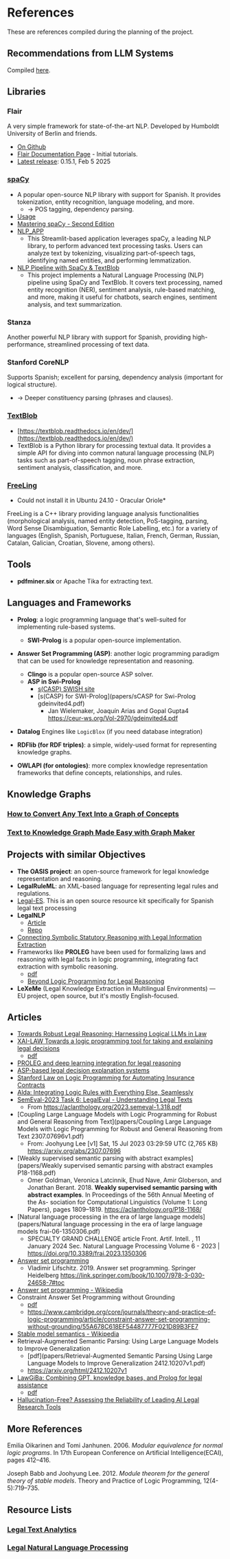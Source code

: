 # References

These are references compiled during the planning of the 
project.

## Recommendations from LLM Systems
Compiled [here](Arch_Recom_from_LLMs.md).


## Libraries

### Flair
A very simple framework for state-of-the-art NLP. Developed by Humboldt University of Berlin and friends.
* [On Github](https://github.com/flairNLP/flair)
* [Flair Documentation Page](https://flairnlp.github.io/docs/intro) - Initial tutorials.
* [Latest release](https://github.com/flairNLP/flair/releases): 0.15.1, Feb 5 2025

### [spaCy](https://spacy.io)
  * A popular open-source NLP library with 
    support for Spanish. It provides tokenization, entity recognition, language modeling, and more.
    * → POS tagging, dependency parsing.
  * [Usage](https://spacy.io/usage)
  * [Mastering spaCy - Second Edition](https://learning.oreilly.com/library/view/mastering-spacy/9781835880463/)
  * [NLP_APP](https://github.com/sharonreshma/NLP_APP)
    * This Streamlit-based application leverages spaCy, a leading NLP library, to perform advanced text processing tasks. Users can analyze text by tokenizing, visualizing part-of-speech tags, identifying named entities, and performing lemmatization.
  * [NLP Pipeline with SpaCy & TextBlob](https://github.com/AqueeqAzam/Complete-NLP-pipeline-using-SpaCy)
    * This project implements a Natural Language Processing (NLP) pipeline using SpaCy and TextBlob. It covers text processing, named entity recognition (NER), sentiment analysis, rule-based matching, and more, making it useful for chatbots, search engines, sentiment analysis, and text summarization.

### Stanza
Another powerful NLP library with support for 
  Spanish, providing high-performance, streamlined processing of text data.

### Stanford CoreNLP
Supports Spanish; excellent for 
parsing, dependency analysis (important for logical structure).
  * → Deeper constituency parsing (phrases and clauses).

### [TextBlob](https://github.com/sloria/TextBlob)
  * [https://textblob.readthedocs.io/en/dev/](https://textblob.readthedocs.io/en/dev/)
  * TextBlob is a Python library for processing textual data. It provides a simple API for diving into common natural language processing (NLP) tasks such as part-of-speech tagging, noun phrase extraction, sentiment analysis, classification, and more.

### [FreeLing](https://nlp.lsi.upc.edu/freeling/)
  * Could not install it in Ubuntu 24.10 - Oracular Oriole*

  FreeLing is a C++ library providing language analysis functionalities (morphological analysis, named entity detection, PoS-tagging, parsing, Word Sense Disambiguation, Semantic Role Labelling, etc.) for a variety of languages (English, Spanish, Portuguese, Italian, French, German, Russian, Catalan, Galician, Croatian, Slovene, among others).


## Tools

* **pdfminer.six** or Apache Tika for extracting text.


## Languages and Frameworks

* **Prolog**: a logic programming language that's well-suited 
for implementing rule-based systems.
  * **SWI-Prolog** is a popular open-source implementation.
* **Answer Set Programming (ASP)**: another logic programming 
  paradigm that can be used for knowledge representation and reasoning.
  * **Clingo** is a popular open-source ASP solver.
  * **ASP in Swi-Prolog**
    * [s(CASP) SWISH site](https://swish.swi-prolog.org/example/scasp.swinb)
    * [s(CASP) for SWI-Prolog](papers/sCASP for Swi-Prolog gdeinvited4.pdf)
      * Jan Wielemaker, Joaquín Arias and Gopal Gupta4 
        https://ceur-ws.org/Vol-2970/gdeinvited4.pdf

* **Datalog** Engines like `LogicBlox` (if you need database integration)
* **RDFlib (for RDF triples)**: a simple, 
widely-used format for representing knowledge graphs.
* **OWLAPI (for ontologies)**: more complex knowledge representation 
  frameworks that define concepts, relationships, and rules.


## Knowledge Graphs
### [How to Convert Any Text Into a Graph of Concepts](https://towardsdatascience.com/how-to-convert-any-text-into-a-graph-of-concepts-110844f22a1a/)
### [Text to Knowledge Graph Made Easy with Graph Maker](https://towardsdatascience.com/text-to-knowledge-graph-made-easy-with-graph-maker-f3f890c0dbe8/)


## Projects with similar Objectives

* **The OASIS project**: an open-source framework for legal 
knowledge representation and reasoning.
* **LegalRuleML**: an XML-based language for representing 
  legal rules and regulations.
* [Legal-ES](papers/Legal-ES-2020.lt4gov-1.6.pdf). This is an open source resource kit 
specifically for Spanish legal text processing
* **LegalNLP**
  * [Article](https://www.academia.edu/79909964/LegalNLP_Natural_Language_Processing_methods_for_the_Brazilian_Legal_Language)
  * [Repo](https://github.com/felipemaiapolo/legalnlp)
* [Connecting Symbolic Statutory Reasoning with Legal 
Information Extraction](https://aclanthology.org/2023.nllp-1.12.pdf)
* Frameworks like **PROLEG** have been used for formalizing laws and reasoning with legal facts in logic programming, integrating fact extraction with symbolic reasoning.
  * [pdf](papers/paper2LPLR.pdf)
  * [Beyond Logic Programming for Legal Reasoning](https://ceur-ws.org/Vol-3437/paper2LPLR.pdf)
* **LeXeMe** (Legal Knowledge Extraction in Multilingual 
  Environments) — EU project, open source, but it's mostly English-focused.


## Articles

* [Towards Robust Legal Reasoning: Harnessing Logical LLMs in Law](https://arxiv.org/html/2502.17638v1)
* [XAI-LAW Towards a logic programming tool for taking
and explaining legal decisions](https://ceur-ws.org/Vol-3733/short3.pdf)
  * [pdf](papers/XAI-LAW.pdf)
* [PROLEG and deep learning integration for legal reasoning](https://arxiv.org/pdf/2306.16632.pdf)
* [ASP-based legal decision explanation systems](https://ceur-ws.org/Vol-3733/short3.pdf)
* [Stanford Law on Logic Programming for Automating Insurance Contracts](https://law.stanford.edu/2023/03/10/why-a-logic-programming-approach-works-for-automating-insurance-contracts/)
* [Alda: Integrating Logic Rules with Everything Else, Seamlessly](https://www.cambridge.org/core/journals/theory-and-practice-of-logic-programming/article/integrating-logic-rules-with-everything-else-seamlessly/43F7B71F2B4A27FAB6BFF7EFC0C58EF6)
* [SemEval-2023 Task 6: LegalEval - Understanding Legal Texts](papers/2023.semeval-1.318.pdf)
  * From https://aclanthology.org/2023.semeval-1.318.pdf
* [Coupling Large Language Models with Logic 
Programming for Robust and General Reasoning from Text](papers/Coupling Large Language Models with Logic Programming for Robust and General Reasoning from Text 2307.07696v1.pdf)
  * From: Joohyung Lee  [v1] Sat, 15 Jul 2023 03:29:59 
    UTC (2,765 KB) https://arxiv.org/abs/2307.07696
* [Weakly supervised semantic parsing with abstract examples](papers/Weakly supervised semantic parsing with abstract examples P18-1168.pdf)
  * Omer Goldman, Veronica Latcinnik, Ehud Nave, Amir
  Globerson, and Jonathan Berant. 2018. **Weakly supervised semantic parsing with abstract examples**. In
  Proceedings of the 56th Annual Meeting of the As-
  sociation for Computational Linguistics (Volume 1:
  Long Papers), pages 1809–1819.
  https://aclanthology.org/P18-1168/
* [Natural language processing in the era of large language models](papers/Natural language processing in the era of large language models frai-06-1350306.pdf)
  * SPECIALTY GRAND CHALLENGE article
Front. Artif. Intell. , 11 January 2024
Sec. Natural Language Processing
Volume 6 - 2023 | https://doi.org/10.3389/frai.2023.1350306
* [Answer set programming](papers/answer-set-programming-978-3-030-24658-7_compress.pdf)
  * Vladimir Lifschitz. 2019. Answer set programming. Springer Heidelberg
  https://link.springer.com/book/10.1007/978-3-030-24658-7#toc
* [Answer set programming - Wikipedia](https://en.wikipedia.org/wiki/Answer_set_programming)
* Constraint Answer Set Programming without Grounding
  * [pdf](papers/answer-set-programming-978-3-030-24658-7_compress.pdf)
  * https://www.cambridge.org/core/journals/theory-and-practice-of-logic-programming/article/constraint-answer-set-programming-without-grounding/55A678C618EF54487777F021D89B3FE7
* [Stable model semantics - Wikipedia](https://en.wikipedia.org/wiki/Stable_model_semantics)
* Retrieval-Augmented Semantic Parsing: Using Large Language Models to Improve Generalization
  * [pdf](papers/Retrieval-Augmented Semantic Parsing Using Large Language Models to Improve Generalization 2412.10207v1.pdf)
  * https://arxiv.org/html/2412.10207v1
* [LawGiBa: Combining GPT, knowledge bases, and Prolog for legal assistance](https://ebooks.iospress.nl/doi/10.3233/FAIA230991)
  * [pdf](papers/FAIA-379-FAIA230991.pdf)
* [Hallucination-Free? Assessing the Reliability of Leading AI Legal Research Tools](https://arxiv.org/abs/2405.20362)


## More References
Emilia Oikarinen and Tomi Janhunen. 2006.
_Modular equivalence for normal logic programs_. In 17th European Conference on Artificial Intelligence(ECAI),
pages 412–416.

Joseph Babb and Joohyung Lee. 2012. _Module theorem for 
the general theory of stable models_. Theory and
Practice of Logic Programming, 12(4-5):719–735.


## Resource Lists

### [Legal Text Analytics](https://github.com/Liquid-Legal-Institute/Legal-Text-Analytics)

### [Legal Natural Language Processing](https://github.com/maastrichtlawtech/awesome-legal-nlp)





